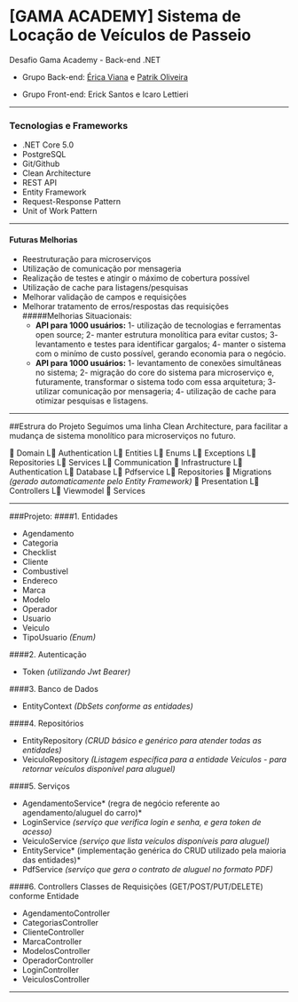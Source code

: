 # [GAMA ACADEMY] Sistema de Locação de Veículos de Passeio
Desafio Gama Academy - Back-end .NET

- Grupo Back-end: [Érica Viana](https://github.com/vianaerica "Érica Viana") e [Patrik Oliveira](https://github.com/patrikoliveira "Patrik Oliveira")

- Grupo Front-end: Erick Santos e Icaro Lettieri

------------


### Tecnologias e Frameworks
- .NET Core 5.0
- PostgreSQL
- Git/Github
- Clean Architecture
- REST API
- Entity Framework
- Request-Response Pattern
- Unit of Work Pattern

------------


#### Futuras Melhorias
- Reestruturação para microserviços
- Utilização de comunicação por mensageria
- Realização de testes e atingir o máximo de cobertura possível
- Utilização de cache para listagens/pesquisas
- Melhorar validação de campos e requisições
- Melhorar tratamento de erros/respostas das requisições
	#####Melhorias Situacionais:
	- **API para 1000 usuários:** 1- utilização de tecnologias e ferramentas open source; 2- manter estrutura monolítica para evitar custos; 3- levantamento e testes para identificar gargalos; 4- manter o sistema com o minímo de custo possível, gerando economia para o negócio.
	- **API para 1000 usuários:** 1- levantamento de conexões simultâneas no sistema; 2- migração do core do sistema para microserviço e, futuramente, transformar o sistema todo com essa arquitetura; 3- utilizar comunicação por mensageria; 4- utilização de cache para otimizar pesquisas e listagens.

------------

##Estrura do Projeto
Seguimos uma linha Clean Architecture, para facilitar a mudança de sistema monolítico para microserviços no futuro.


📂 Domain
	L📂 Authentication
	L📂 Entities
		L📂 Enums
		L📂 Exceptions
	L📂 Repositories
	L📂 Services
		L📂 Communication
📂 Infrastructure
	L📂 Authentication
	L📂 Database
	L📂 Pdfservice
	L📂 Repositories
📂 Migrations *(gerado automaticamente pelo Entity Framework)*
📂 Presentation
	L📂 Controllers
	L📂 Viewmodel
📂 Services

------------
###Projeto: 
####1. Entidades
- Agendamento
- Categoria
- Checklist
- Cliente
- Combustivel
- Endereco
- Marca
- Modelo
- Operador
- Usuario
- Veiculo
- TipoUsuario *(Enum)*

####2. Autenticação
- Token *(utilizando Jwt Bearer)*

####3. Banco de Dados
- EntityContext *(DbSets conforme as entidades)*

####4. Repositórios
- EntityRepository *(CRUD básico e genérico para atender todas as entidades)*
- VeiculoRepository  *(Listagem específica para a entidade Veiculos - para retornar veículos disponível para aluguel)*

####5. Serviços
- AgendamentoService* (regra de negócio referente ao agendamento/aluguel do carro)*
- LoginService *(serviço que verifica login e senha, e gera token de acesso)*
- VeiculoService *(serviço que lista veículos disponíveis para aluguel)*
- EntityService* (implementação genérica do CRUD utilizado pela maioria das entidades)*
- PdfService *(serviço que gera o contrato de aluguel no formato PDF)*

####6. Controllers
Classes de Requisições (GET/POST/PUT/DELETE) conforme Entidade

- AgendamentoController
- CategoriasController
- ClienteController
- MarcaController
- ModelosController
- OperadorController
- LoginController
- VeiculosController

------------


